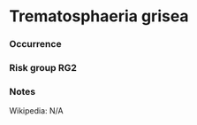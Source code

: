 <!-- TITLE: Trematosphaeria grisea  -->

# Trematosphaeria grisea
### Occurrence

### Risk group RG2

### Notes

Wikipedia: N/A